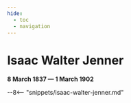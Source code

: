 ```yaml
---
hide:
  - toc
  - navigation 
---
```


# Isaac Walter Jenner

**8 March 1837 — 1 March 1902**

--8<-- "snippets/isaac-walter-jenner.md"

<!-- TODO reconcile with Walter Issac Jenner extraondinary story -->
